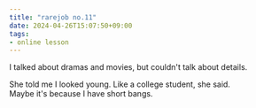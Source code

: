 ```yaml
---
title: "rarejob no.11"
date: 2024-04-26T15:07:50+09:00
tags:
- online lesson
---
```



I talked about dramas and movies, but couldn't talk about details.

She told me I looked young. Like a college student, she said.  
Maybe it's because I have short bangs.